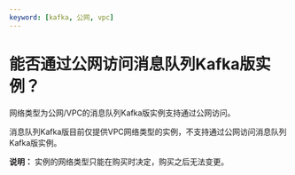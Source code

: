 ```yaml
---
keyword: [kafka, 公网, vpc]
---
```


# 能否通过公网访问消息队列Kafka版实例？

网络类型为公网/VPC的消息队列Kafka版实例支持通过公网访问。

消息队列Kafka版目前仅提供VPC网络类型的实例，不支持通过公网访问消息队列Kafka版实例。

**说明：** 实例的网络类型只能在购买时决定，购买之后无法变更。

